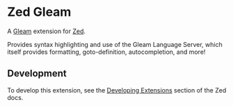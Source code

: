 # Zed Gleam

A [Gleam](https://gleam.run/) extension for [Zed](https://zed.dev/).

Provides syntax highlighting and use of the Gleam Language Server, which itself
provides formatting, goto-definition, autocompletion, and more!

## Development

To develop this extension, see the
[Developing Extensions](https://zed.dev/docs/extensions/developing-extensions)
section of the Zed docs.
